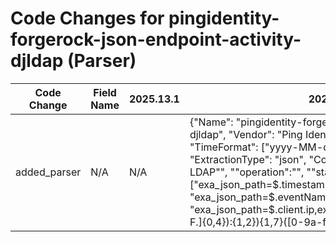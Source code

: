 # Code Changes for pingidentity-forgerock-json-endpoint-activity-djldap (Parser)

| Code Change | Field Name | 2025.13.1 | 2025.14.1 |
|-------------|------------|-----------|------------|
| added_parser | N/A | N/A | {"Name": "pingidentity-forgerock-json-endpoint-activity-djldap", "Vendor": "Ping Identity", "Product": "ForgeRock", "TimeFormat": ["yyyy-MM-dd'T'HH:mm:ss.SSSZ"], "ExtractionType": "json", "Conditions": ["\"eventName\":\"DJ-LDAP\"", "\"operation\":\"", "\"status\":\""], "Fields": ["exa_json_path=$.timestamp,exa_field_name=time", "exa_json_path=$.eventName,exa_field_name=event_name", "exa_json_path=$.client.ip,exa_regex=({src_ip}((([0-9a-fA-F.]{0,4}):{1,2}){1,7}([0-9a-fA-F]){0,4})|(((25[0-5]|(2[0-4]|1\d|[0-9]|)\d)\.?\b){4}))(:({src_port}\d+))?", "exa_json_path=$.client.port,exa_field_name=src_port", "exa_json_path=$.server.ip,exa_regex=({dest_ip}((([0-9a-fA-F.]{0,4}):{1,2}){1,7}([0-9a-fA-F]){0,4})|(((25[0-5]|(2[0-4]|1\d|[0-9]|)\d)\.?\b){4}))(:({dest_port}\d+))?", "exa_json_path=$.server.port,exa_field_name=dest_port", "exa_json_path=$..protocol,exa_field_name=protocol", "exa_json_path=$..operation,exa_field_name=operation", "exa_json_path=$..msgId,exa_field_name=message_id", "exa_json_path=$..scope,exa_field_name=search_scope", "exa_json_path=$..filter,exa_field_name=filter", "exa_json_path=$..attrs,exa_field_name=additional_info", "exa_json_path=$.transactionId,exa_field_name=message_id", "exa_json_path=$..status,exa_field_name=result", "exa_json_path=$.userId,exa_field_name=user_id"], "ParserVersion": "v1.0.0"} |
